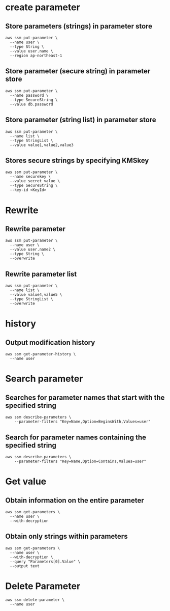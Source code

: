 # create parameter
## Store parameters (strings) in parameter store
```
aws ssm put-parameter \
  --name user \
  --type String \
  --value user.name \
  --region ap-northeast-1
```

## Store parameter (secure string) in parameter store
```
aws ssm put-parameter \
  --name password \
  --type SecureString \
  --value db.password
```

## Store parameter (string list) in parameter store
```
aws ssm put-parameter \
  --name list \
  --type StringList \
  --value value1,value2,value3
```

## Stores secure strings by specifying KMSkey
```
aws ssm put-parameter \
  --name securekey \
  --value secret_value \
  --type SecureString \
  --key-id <KeyId>
```
# Rewrite
## Rewrite parameter
```
aws ssm put-parameter \
  --name user \
  --value user.name2 \
  --type String \
  --overwrite
```

## Rewrite parameter list
```
aws ssm put-parameter \
  --name list \
  --value value4,value5 \
  --type StringList \
  --overwrite
```
# history
## Output modification history
```
aws ssm get-parameter-history \
  --name user
```

# Search parameter
## Searches for parameter names that start with the specified string
```
aws ssm describe-parameters \
    --parameter-filters "Key=Name,Option=BeginsWith,Values=user"
```

## Search for parameter names containing the specified string
```
aws ssm describe-parameters \
    --parameter-filters "Key=Name,Option=Contains,Values=user"
```

# Get value
## Obtain information on the entire parameter
```
aws ssm get-parameters \
  --name user \
  --with-decryption
```
## Obtain only strings within parameters
```
aws ssm get-parameters \
  --name user \
  --with-decryption \
  --query "Parameters[0].Value" \
  --output text
```

# Delete Parameter
```
aws ssm delete-parameter \
  --name user
```